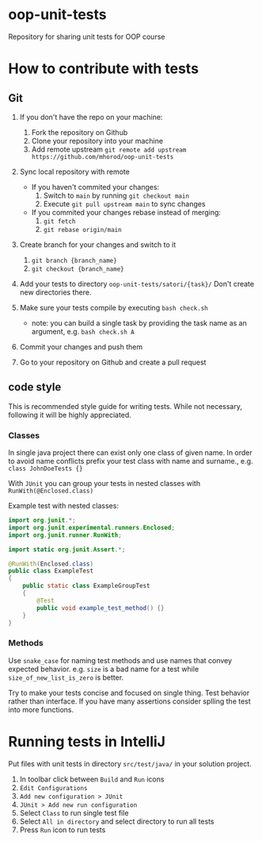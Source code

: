 # oop-unit-tests
Repository for sharing unit tests for OOP course

# How to contribute with tests

## Git

1. If you don't have the repo on your machine:
    1. Fork the repository on Github
    2. Clone your repository into your machine
    3. Add remote upstream `git remote add upstream https://github.com/mhorod/oop-unit-tests`


2. Sync local repository with remote
    - If you haven't commited your changes:
        1. Switch to `main` by running `git checkout main`
        2. Execute `git pull upstream main` to sync changes
    - If you commited your changes rebase instead of merging:
        1. `git fetch`
        2. `git rebase origin/main`
        
3. Create branch for your changes and switch to it
    1. `git branch {branch_name}`
    2. `git checkout {branch_name}`

4. Add your tests to directory `oop-unit-tests/satori/{task}/`
    Don't create new directories there.

5. Make sure your tests compile by executing `bash check.sh`
    - note: you can build a single task by providing the task name as an argument, e.g. `bash check.sh A`
6. Commit your changes and push them
7. Go to your repository on Github and create a pull request

## code style
This is recommended style guide for writing tests. While not necessary, following it will be highly appreciated.

### Classes
In single java project there can exist only one class of given name. In order to avoid name conflicts prefix your test class with name and surname., e.g. `class JohnDoeTests {}`

With `JUnit` you can group your tests in nested classes with `RunWith(@Enclosed.class)`

Example test with nested classes:
```java
import org.junit.*;
import org.junit.experimental.runners.Enclosed;
import org.junit.runner.RunWith;

import static org.junit.Assert.*;

@RunWith(Enclosed.class)
public class ExampleTest
{
    public static class ExampleGroupTest 
    {
        @Test
        public void example_test_method() {}
    }
}
```

### Methods
Use `snake_case` for naming test methods and use names that convey expected behavior.
e.g. `size` is a bad name for a test while `size_of_new_list_is_zero` is better.

Try to make your tests concise and focused on single thing.
Test behavior rather than interface.
If you have many assertions consider splling the test into more functions.

# Running tests in IntelliJ

Put files with unit tests in directory `src/test/java/` in your solution project.

1. In toolbar click between `Build` and `Run` icons
2. `Edit Configurations`
3. `Add new configuration > JUnit`
4. `JUnit > Add new run configuration`
5. Select `Class` to run single test file
6. Select `All in directory` and select directory to run all tests
7. Press `Run` icon to run tests
